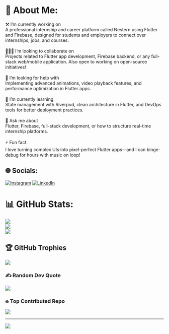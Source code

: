 # 💫 About Me:
⚒️ I’m currently working on<br>A professional internship and career platform called Nestern using Flutter and Firebase, designed for students and employers to connect over internships, jobs, and courses.<br><br>🧑‍🤝‍🧑 I’m looking to collaborate on<br>Projects related to Flutter app development, Firebase backend, or any full-stack web/mobile application. Also open to working on open-source initiatives!<br><br>🤝 I’m looking for help with<br>Implementing advanced animations, video playback features, and performance optimization in Flutter apps.<br><br>🌱 I’m currently learning<br>State management with Riverpod, clean architecture in Flutter, and DevOps tools for better deployment practices.<br><br>💬 Ask me about<br>Flutter, Firebase, full-stack development, or how to structure real-time internship platforms.<br><br>⚡ Fun fact<br>I love turning complex UIs into pixel-perfect Flutter apps—and I can binge-debug for hours with music on loop!


## 🌐 Socials:
[![Instagram](https://img.shields.io/badge/Instagram-%23E4405F.svg?logo=Instagram&logoColor=white)](https://instagram.com/saharshrajputt) [![LinkedIn](https://img.shields.io/badge/LinkedIn-%230077B5.svg?logo=linkedin&logoColor=white)](https://linkedin.com/in/saharsh-kumar) 
# 📊 GitHub Stats:
![](https://github-readme-stats.vercel.app/api?username=saharshkmr&theme=dark&hide_border=false&include_all_commits=true&count_private=true)<br/>
![](https://nirzak-streak-stats.vercel.app/?user=saharshkmr&theme=dark&hide_border=false)<br/>
![](https://github-readme-stats.vercel.app/api/top-langs/?username=saharshkmr&theme=dark&hide_border=false&include_all_commits=true&count_private=true&layout=compact)

## 🏆 GitHub Trophies
![](https://github-profile-trophy.vercel.app/?username=saharshkmr&theme=default&no-frame=false&no-bg=false&margin-w=4)

### ✍️ Random Dev Quote
![](https://quotes-github-readme.vercel.app/api?type=horizontal&theme=radical)

### 🔝 Top Contributed Repo
![](https://github-contributor-stats.vercel.app/api?username=saharshkmr&limit=5&theme=dark&combine_all_yearly_contributions=true)

---
[![](https://visitcount.itsvg.in/api?id=saharshkmr&icon=0&color=0)](https://visitcount.itsvg.in)

<!-- Proudly created with GPRM ( https://gprm.itsvg.in ) -->
